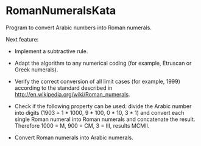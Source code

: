 # RomanNumeralsKata

Program to convert Arabic numbers into Roman numerals.

Next feature:

- Implement a subtractive rule.

- Adapt the algorithm to any numerical coding (for example, Etruscan or Greek numerals).

- Verify the correct conversion of all limit cases (for example, 1999) according to the standard described in http://en.wikipedia.org/wiki/Roman_numerals.

- Check if the following property can be used: divide the Arabic number into digits (1903 = 1 * 1000, 9 * 100, 0 * 10, 3 * 1) and convert each single Roman numeral into Roman numerals and concatenate the result. Therefore 1000 = M, 900 = CM, 3 = III, results MCMII.

- Convert Roman numerals into Arabic numerals.
